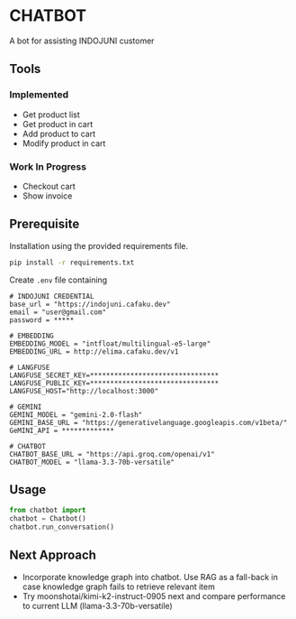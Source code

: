 # CHATBOT
A bot for assisting INDOJUNI customer

## Tools
### Implemented
- Get product list
- Get product in cart
- Add product to cart
- Modify product in cart

### Work In Progress
- Checkout cart
- Show invoice

## Prerequisite
Installation using the provided requirements file.
```bash
pip install -r requirements.txt
```

Create `.env` file containing
```env
# INDOJUNI CREDENTIAL
base_url = "https://indojuni.cafaku.dev"
email = "user@gmail.com"
password = *****

# EMBEDDING
EMBEDDING_MODEL = "intfloat/multilingual-e5-large"
EMBEDDING_URL = http://elima.cafaku.dev/v1

# LANGFUSE 
LANGFUSE_SECRET_KEY=********************************
LANGFUSE_PUBLIC_KEY=********************************
LANGFUSE_HOST="http://localhost:3000"

# GEMINI
GEMINI_MODEL = "gemini-2.0-flash"
GEMINI_BASE_URL = "https://generativelanguage.googleapis.com/v1beta/"
GeMINI_API = *************

# CHATBOT
CHATBOT_BASE_URL = "https://api.groq.com/openai/v1"
CHATBOT_MODEL = "llama-3.3-70b-versatile"
```

## Usage
```python
from chatbot import 
chatbot = Chatbot()
chatbot.run_conversation()
```

## Next Approach
- Incorporate knowledge graph into chatbot. Use RAG as a fall-back in case knowledge graph fails to retrieve relevant item
- Try moonshotai/kimi-k2-instruct-0905 next and compare performance to current LLM (llama-3.3-70b-versatile)
